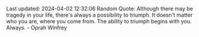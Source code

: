 Last updated: 2024-04-02 12:32:06
Random Quote: Although there may be tragedy in your life, there's always a possibility to triumph. It doesn't matter who you are, where you come from. The ability to triumph begins with you. Always. - Oprah Winfrey